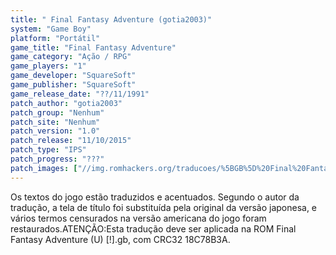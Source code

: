 ```yaml
---
title: " Final Fantasy Adventure (gotia2003)"
system: "Game Boy"
platform: "Portátil"
game_title: "Final Fantasy Adventure"
game_category: "Ação / RPG"
game_players: "1"
game_developer: "SquareSoft"
game_publisher: "SquareSoft"
game_release_date: "??/11/1991"
patch_author: "gotia2003"
patch_group: "Nenhum"
patch_site: "Nenhum"
patch_version: "1.0"
patch_release: "11/10/2015"
patch_type: "IPS"
patch_progress: "???"
patch_images: ["//img.romhackers.org/traducoes/%5BGB%5D%20Final%20Fantasy%20Adventure%20-%20gotia2003%20-%201.png","//img.romhackers.org/traducoes/%5BGB%5D%20Final%20Fantasy%20Adventure%20-%20gotia2003%20-%202.png","//img.romhackers.org/traducoes/%5BGB%5D%20Final%20Fantasy%20Adventure%20-%20gotia2003%20-%203.png"]
---
```

Os textos do jogo estão traduzidos e acentuados. Segundo o autor da tradução, a tela de título foi substituída pela original da versão japonesa, e vários termos censurados na versão americana do jogo foram restaurados.ATENÇÃO:Esta tradução deve ser aplicada na ROM Final Fantasy Adventure (U) [!].gb, com CRC32 18C78B3A.